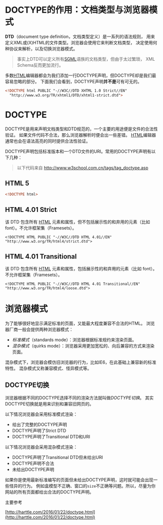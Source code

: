 # DOCTYPE的作用：文档类型与浏览器模式

**DTD**（document type definition，文档类型定义）是一系列的语法规则， 用来定义XML或(X)HTML的文件类型。浏览器会使用它来判断文档类型， 决定使用何种协议来解析，以及切换浏览器模式。



> 事实上DTD可以定义所有[SGML](https://en.wikipedia.org/wiki/Standard_Generalized_Markup_Language)语族的文档类型，但由于太过繁琐， XML Schema反而更加流行。



多数[HTML](http://harttle.com/tags.html#HTML)编辑器都会为我们添加一行DOCTYPE声明，但DOCTYPE却是我们最容易忽略的部分。 下面我们会看到，DOCTYPE声明**并不是**可有可无的。

```html
<!DOCTYPE html PUBLIC "-//W3C//DTD XHTML 1.0 Strict//EN"
  "http://www.w3.org/TR/xhtml1/DTD/xhtml1-strict.dtd">
```



# DOCTYPE

DOCTYPE是用来声明文档类型和DTD规范的，一个主要的用途便是文件的合法性验证。 如果文件代码不合法，那么浏览器解析时便会出一些差错。 [HTML](http://harttle.com/tags.html#HTML)编辑器通常也会在语法高亮的同时提供合法性验证。

DOCTYPE声明包括标准版本和一个DTD文件的URI。常用的DOCTYPE声明有以下几种：



> 以下代码来自 http://www.w3school.com.cn/tags/tag_doctype.asp



## HTML 5

```html
<!DOCTYPE html>
```



## HTML 4.01 Strict



该 DTD 包含所有 [HTML](http://harttle.com/tags.html#HTML) 元素和属性，但不包括展示性的和弃用的元素（比如 font）。不允许框架集（Framesets）。

```
<!DOCTYPE HTML PUBLIC "-//W3C//DTD HTML 4.01//EN" "http://www.w3.org/TR/html4/strict.dtd">

```

## HTML 4.01 Transitional

该 DTD 包含所有 [HTML](http://harttle.com/tags.html#HTML) 元素和属性，包括展示性的和弃用的元素（比如 font）。不允许框架集（Framesets）。

```
<!DOCTYPE HTML PUBLIC "-//W3C//DTD HTML 4.01 Transitional//EN" 
"http://www.w3.org/TR/html4/loose.dtd">

```

# 浏览器模式

为了能够很好地显示满足标准的页面，又能最大程度兼容不合法的HTML。 浏览器厂商一般会提供两种浏览器模式：

- *标准模式*（standards mode）：浏览器根据标准规约来渲染页面。
- *混杂模式*（quirks mode）：浏览器采用更加宽松的、向后兼容的方式来渲染页面。

混杂模式下，浏览器会模仿旧浏览器的行为，比如IE6，在此基础上兼容新的标准特性。 混杂模式又称兼容模式、怪异模式等。

## DOCTYPE切换

浏览器根据不同的DOCTYPE选择不同的渲染方法就叫做*DOCTYPE切换*。 其实DOCTYPE切换就是用来识别和兼容旧网页的。

以下情况浏览器会采用标准模式渲染：

- 给出了完整的DOCTYPE声明
- DOCTYPE声明了Strict DTD
- DOCTYPE声明了Transitional DTD和URI

以下情况浏览器会采用混杂模式渲染：

- DOCTYPE声明了Transitional DTD但未给出URI
- DOCTYPE声明不合法
- 未给出DOCTYPE声明

如果你是使用最新标准编写的页面但未给出DOCTYPE声明，这时就可能会出现一些怪异的行为。 例如盒模型不正确、窗口的`size`不正确等问题。所以，尽量为你网站的所有页面都给出合法的DOCTYPE声明。





主要参考

[http://harttle.com/2016/01/22/doctype.html](http://harttle.com/2016/01/22/doctype.html)